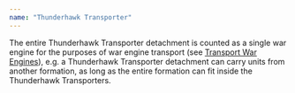 ```yaml
---
name: "Thunderhawk Transporter"
---
```

The entire Thunderhawk Transporter detachment is counted as a single war engine for the purposes of war engine transport (see [Transport War Engines](/tournament-pack/#transport-war-engines)), e.g. a Thunderhawk Transporter detachment can carry units from another formation, as long as the entire formation can fit inside the Thunderhawk Transporters.
